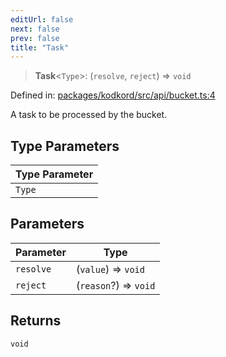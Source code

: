 ```yaml
---
editUrl: false
next: false
prev: false
title: "Task"
---
```


> **Task**\<`Type`\>: (`resolve`, `reject`) => `void`

Defined in: [packages/kodkord/src/api/bucket.ts:4](https://github.com/KingsBeCattz/Kodkord/blob/e64d9a769150751981b0359a2c19703ea8677956/packages/kodkord/src/api/bucket.ts#L4)

A task to be processed by the bucket.

## Type Parameters

| Type Parameter |
| ------ |
| `Type` |

## Parameters

| Parameter | Type |
| ------ | ------ |
| `resolve` | (`value`) => `void` |
| `reject` | (`reason`?) => `void` |

## Returns

`void`
